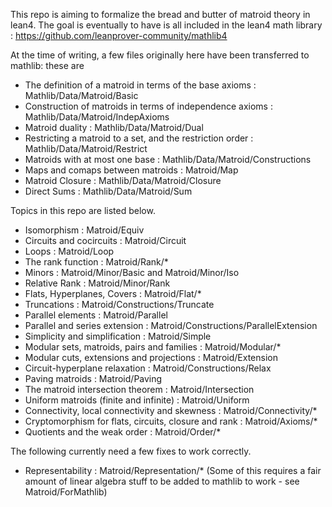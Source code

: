 This repo is aiming to formalize the bread and butter of matroid theory in lean4.
The goal is eventually to have is all included in the lean4 math library : 
https://github.com/leanprover-community/mathlib4


At the time of writing, a few files originally here have been transferred to 
mathlib: these are

* The definition of a matroid in terms of the base axioms : Mathlib/Data/Matroid/Basic
* Construction of matroids in terms of independence axioms : Mathlib/Data/Matroid/IndepAxioms
* Matroid duality : Mathlib/Data/Matroid/Dual
* Restricting a matroid to a set, and the restriction order : Mathlib/Data/Matroid/Restrict
* Matroids with at most one base : Mathlib/Data/Matroid/Constructions
* Maps and comaps between matroids : Matroid/Map
* Matroid Closure : Mathlib/Data/Matroid/Closure
* Direct Sums : Mathlib/Data/Matroid/Sum

Topics in this repo are listed below. 

* Isomorphism : Matroid/Equiv
* Circuits and cocircuits : Matroid/Circuit
* Loops : Matroid/Loop
* The rank function : Matroid/Rank/*
* Minors : Matroid/Minor/Basic and Matroid/Minor/Iso
* Relative Rank : Matroid/Minor/Rank
* Flats, Hyperplanes, Covers : Matroid/Flat/*
* Truncations : Matroid/Constructions/Truncate
* Parallel elements : Matroid/Parallel
* Parallel and series extension : Matroid/Constructions/ParallelExtension
* Simplicity and simplification : Matroid/Simple
* Modular sets, matroids, pairs and families : Matroid/Modular/*
* Modular cuts, extensions and projections : Matroid/Extension
* Circuit-hyperplane relaxation : Matroid/Constructions/Relax
* Paving matroids : Matroid/Paving
* The matroid intersection theorem : Matroid/Intersection
* Uniform matroids (finite and infinite) : Matroid/Uniform
* Connectivity, local connectivity and skewness : Matroid/Connectivity/*
* Cryptomorphism for flats, circuits, closure and rank : Matroid/Axioms/*
* Quotients and the weak order : Matroid/Order/*

The following currently need a few fixes to work correctly. 
* Representability : Matroid/Representation/* 
  (Some of this requires a fair amount of linear algebra stuff to be added to mathlib to work - see Matroid/ForMathlib)



